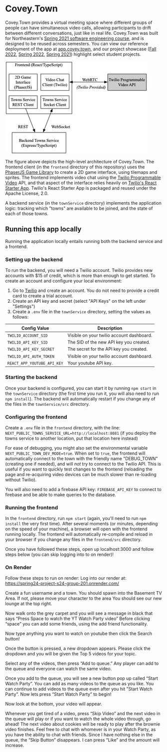 # Covey.Town

Covey.Town provides a virtual meeting space where different groups of people can have simultaneous video calls, allowing participants to drift between different conversations, just like in real life.
Covey.Town was built for Northeastern's [Spring 2021 software engineering course](https://neu-se.github.io/CS4530-CS5500-Spring-2021/), and is designed to be reused across semesters.
You can view our reference deployment of the app at [app.covey.town](https://app.covey.town/), and our project showcase ([Fall 2022](https://neu-se.github.io/CS4530-Fall-2022/assignments/project-showcase), [Spring 2022](https://neu-se.github.io/CS4530-Spring-2022/assignments/project-showcase), [Spring 2021](https://neu-se.github.io/CS4530-CS5500-Spring-2021/project-showcase)) highlight select student projects.

![Covey.Town Architecture](docs/covey-town-architecture.png)

The figure above depicts the high-level architecture of Covey.Town.
The frontend client (in the `frontend` directory of this repository) uses the [PhaserJS Game Library](https://phaser.io) to create a 2D game interface, using tilemaps and sprites.
The frontend implements video chat using the [Twilio Programmable Video](https://www.twilio.com/docs/video) API, and that aspect of the interface relies heavily on [Twilio's React Starter App](https://github.com/twilio/twilio-video-app-react). Twilio's React Starter App is packaged and reused under the Apache License, 2.0.

A backend service (in the `townService` directory) implements the application logic: tracking which "towns" are available to be joined, and the state of each of those towns.

## Running this app locally

Running the application locally entails running both the backend service and a frontend.

### Setting up the backend

To run the backend, you will need a Twilio account. Twilio provides new accounts with $15 of credit, which is more than enough to get started.
To create an account and configure your local environment:

1. Go to [Twilio](https://www.twilio.com/) and create an account. You do not need to provide a credit card to create a trial account.
2. Create an API key and secret (select "API Keys" on the left under "Settings")
3. Create a `.env` file in the `townService` directory, setting the values as follows:

| Config Value            | Description                               |
| ----------------------- | ----------------------------------------- |
| `TWILIO_ACCOUNT_SID`    | Visible on your twilio account dashboard. |
| `TWILIO_API_KEY_SID`    | The SID of the new API key you created.   |
| `TWILIO_API_KEY_SECRET` | The secret for the API key you created.   |
| `TWILIO_API_AUTH_TOKEN` | Visible on your twilio account dashboard. |
| `REACT_APP_YOUTUBE_API_KEY` | Your youtube API key. |

### Starting the backend

Once your backend is configured, you can start it by running `npm start` in the `townService` directory (the first time you run it, you will also need to run `npm install`).
The backend will automatically restart if you change any of the files in the `townService/src` directory.

### Configuring the frontend

Create a `.env` file in the `frontend` directory, with the line: `NEXT_PUBLIC_TOWNS_SERVICE_URL=http://localhost:8081` (if you deploy the towns service to another location, put that location here instead)

For ease of debugging, you might also set the environmental variable `NEXT_PUBLIC_TOWN_DEV_MODE=true`. When set to `true`, the frontend will
automatically connect to the town with the friendly name "DEBUG_TOWN" (creating one if needed), and will *not* try to connect to the Twilio API. This is useful if you want to quickly test changes to the frontend (reloading the page and re-acquiring video devices can be much slower than re-loading without Twilio).

You will also need to add a firebase API key: `FIREBASE_API_KEY` to connect to firebase and be able to make queries to the database.

### Running the frontend

In the `frontend` directory, run `npm start` (again, you'll need to run `npm install` the very first time). After several moments (or minutes, depending on the speed of your machine), a browser will open with the frontend running locally.
The frontend will automatically re-compile and reload in your browser if you change any files in the `frontend/src` directory.

Once you have followed these steps, open up localhost:3000 and follow steps below (you can skip logging into to on render)!

### On Render

Follow these steps to run on render: 
Log into our render at: https://spring24-project-s24-group-201.onrender.com/

Create a fun username and a town. You should spawn into the Basement TV Area. If not, please move your character to the area
You should see our new lounge at the top right.

Now walk onto the grey carpet and you will see a message in black that says “Press Space to watch the YT Watch Party video”
Before clicking “space” you can add some friends, using the add friend functionality.

Now type anything you want to watch on youtube then click the Search button!

Once the button is pressed, a new dropdown appears. Please click the dropdown and you will be given the Top 5 videos for your topic. 

Select any of the videos, then press “Add to queue.” Any player can add to the queue and everyone can watch the same video.

Once you add to the queue, you will see a new button pop up called “Start Watch Party”. You can add as many videos to the queue as you like. You can continue to add videos to the queue even after you hit "Start Watch Party". Now lets press “Start Watch Party” to begin!

Now look at the bottom, your video will appear.

Whenever you get tired of a video, press “Skip Video” and the next video in the queue will play or if you want to watch the whole video through, go ahead! The next video about cookies will be ready to play after the brownie video finishes. Feel free to chat with whomever is in your Watch Party, as you have the ability to chat with friends. 
Since I have nothing else in the queue, the “Skip Button” disappears. I can press “Like” and the amount will increase.
